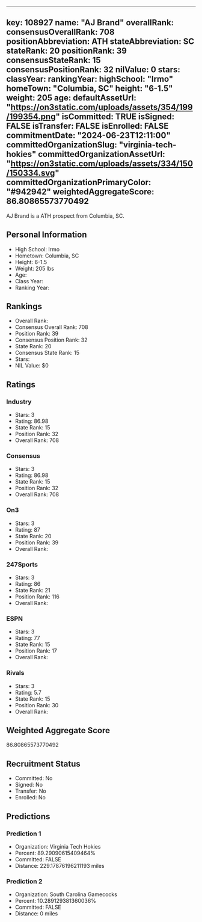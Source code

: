 ---
  key: 108927
  name: "AJ Brand"
  overallRank: 
  consensusOverallRank: 708
  positionAbbreviation: ATH
  stateAbbreviation: SC
  stateRank: 20
  positionRank: 39
  consensusStateRank: 15
  consensusPositionRank: 32
  nilValue: 0
  stars: 
  classYear: 
  rankingYear: 
  highSchool: "Irmo"
  homeTown: "Columbia, SC"
  height: "6-1.5"
  weight: 205
  age: 
  defaultAssetUrl: "https://on3static.com/uploads/assets/354/199/199354.png"
  isCommitted: TRUE
  isSigned: FALSE
  isTransfer: FALSE
  isEnrolled: FALSE
  commitmentDate: "2024-06-23T12:11:00"
  committedOrganizationSlug: "virginia-tech-hokies"
  committedOrganizationAssetUrl: "https://on3static.com/uploads/assets/334/150/150334.svg"
  committedOrganizationPrimaryColor: "#942942"
  weightedAggregateScore: 86.80865573770492
  ---
  
  AJ Brand is a ATH prospect from Columbia, SC.
  
  ## Personal Information
  - High School: Irmo
  - Hometown: Columbia, SC
  - Height: 6-1.5
  - Weight: 205 lbs
  - Age: 
  - Class Year: 
  - Ranking Year: 
  
  ## Rankings
  - Overall Rank: 
  - Consensus Overall Rank: 708
  - Position Rank: 39
  - Consensus Position Rank: 32
  - State Rank: 20
  - Consensus State Rank: 15
  - Stars: 
  - NIL Value: $0
  
  ## Ratings
  
  ### Industry
  - Stars: 3
  - Rating: 86.98
  - State Rank: 15
  - Position Rank: 32
  - Overall Rank: 708
  
  ### Consensus
  - Stars: 3
  - Rating: 86.98
  - State Rank: 15
  - Position Rank: 32
  - Overall Rank: 708
  
  ### On3
  - Stars: 3
  - Rating: 87
  - State Rank: 20
  - Position Rank: 39
  - Overall Rank: 
  
  ### 247Sports
  - Stars: 3
  - Rating: 86
  - State Rank: 21
  - Position Rank: 116
  - Overall Rank: 
  
  ### ESPN
  - Stars: 3
  - Rating: 77
  - State Rank: 15
  - Position Rank: 17
  - Overall Rank: 
  
  ### Rivals
  - Stars: 3
  - Rating: 5.7
  - State Rank: 15
  - Position Rank: 30
  - Overall Rank: 
  
  ## Weighted Aggregate Score
  86.80865573770492
  
  ## Recruitment Status
  - Committed: No
  - Signed: No
  - Transfer: No
  - Enrolled: No
  
  
  
  ## Predictions
  
  ### Prediction 1
  - Organization: Virginia Tech Hokies
  - Percent: 89.29090615409464%
  - Committed: FALSE
  - Distance: 229.17876196211193 miles
  
  ### Prediction 2
  - Organization: South Carolina Gamecocks
  - Percent: 10.289129381360036%
  - Committed: FALSE
  - Distance: 0 miles
  